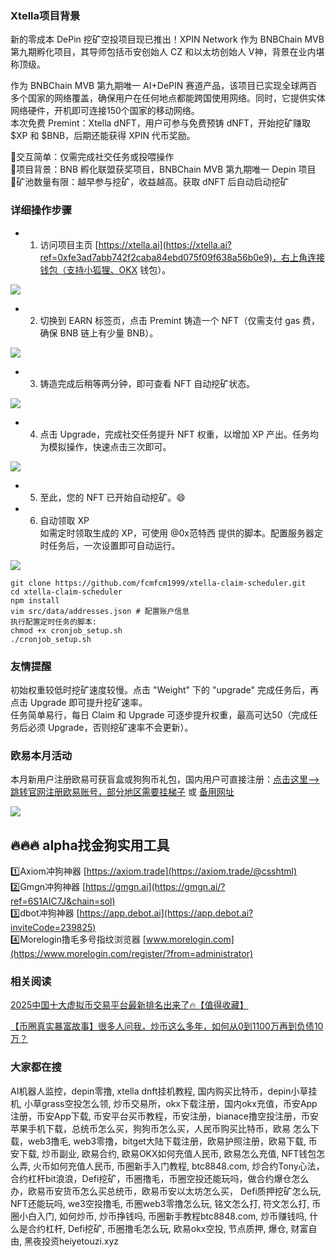 ### Xtella项目背景  
新的零成本 DePin 挖矿空投项目现已推出！XPIN Network 作为 BNBChain MVB 第九期孵化项目，其导师包括币安创始人 CZ 和以太坊创始人 V神，背景在业内堪称顶级。  

作为 BNBChain MVB 第九期唯一 AI+DePIN 赛道产品，该项目已实现全球两百多个国家的网络覆盖，确保用户在任何地点都能跨国使用网络。同时，它提供实体网络硬件，开机即可连接150个国家的移动网络。  
本次免费 Premint：Xtella dNFT，用户可参与免费预铸 dNFT，开始挖矿赚取 $XP 和 $BNB，后期还能获得 XPIN 代币奖励。  

🔸交互简单：仅需完成社交任务或投喂操作  
🔸项目背景：BNB 孵化联盟获奖项目，BNBChain MVB 第九期唯一 Depin 项目  
🔸矿池数量有限：越早参与挖矿，收益越高。获取 dNFT 后自动启动挖矿  

### 详细操作步骤  
- 1. 访问项目主页 [https://xtella.ai](https://xtella.ai?ref=0xfe3ad7abb742f2caba84ebd075f09f638a56b0e9)，右上角连接钱包（支持小狐狸、OKX 钱包）。  

[![](https://307e939.webp.li/20250425110759795.png)](https://btc8848.com/top-10-exchanges)  

- 2. 切换到 EARN 标签页，点击 Premint 铸造一个 NFT（仅需支付 gas 费，确保 BNB 链上有少量 BNB）。  

[![](https://307e939.webp.li/20250425111012292.png)](https://btc8848.com/top-10-exchanges)  

- 3. 铸造完成后稍等两分钟，即可查看 NFT 自动挖矿状态。  

[![](https://307e939.webp.li/20250425111156618.png)](https://btc8848.com/top-10-exchanges)  

- 4. 点击 Upgrade，完成社交任务提升 NFT 权重，以增加 XP 产出。任务均为模拟操作，快速点击三次即可。  

[![](https://307e939.webp.li/20250425111227224.png)](https://btc8848.com/top-10-exchanges)  

- 5. 至此，您的 NFT 已开始自动挖矿。😄  

- 6. 自动领取 XP  
如需定时领取生成的 XP，可使用 @0x范特西 提供的脚本。配置服务器定时任务后，一次设置即可自动运行。  

[![](https://307e939.webp.li/20250425111537064.png)](https://btc8848.com/top-10-exchanges)  

```
git clone https://github.com/fcmfcm1999/xtella-claim-scheduler.git
cd xtella-claim-scheduler
npm install
vim src/data/addresses.json # 配置账户信息
执行配置定时任务的脚本:
chmod +x cronjob_setup.sh
./cronjob_setup.sh
```

### 友情提醒  
初始权重较低时挖矿速度较慢。点击 "Weight" 下的 "upgrade" 完成任务后，再点击 Upgrade 即可提升挖矿速率。  
任务简单易行，每日 Claim 和 Upgrade 可逐步提升权重，最高可达50（完成任务后必须 Upgrade，否则挖矿速率不会更新）。  

### 欧易本月活动  
本月新用户注册欧易可获盲盒或狗狗币礼包，国内用户可直接注册：[点击这里–>跳转官网注册欧易账号，部分地区需要挂梯子](https://www.okx.com/zh-hans/join/74873351) 或 [备用网址](https://www.chouyi.world/zh-hans/join/18639032)  

[![](https://fe095ec.webp.li/top-10-exchanges-001.jpg)](https://www.chouyi.world/zh-hans/join/18639032)  

## 🔥🔥🔥 alpha找金狗实用工具  
1️⃣Axiom冲狗神器 [https://axiom.trade](https://axiom.trade/@csshtml)  
2️⃣Gmgn冲狗神器 [https://gmgn.ai](https://gmgn.ai/?ref=6S1AIC7J&chain=sol)  
3️⃣dbot冲狗神器 [https://app.debot.ai](https://app.debot.ai?inviteCode=239825)  
4️⃣Morelogin撸毛多号指纹浏览器 [www.morelogin.com](https://www.morelogin.com/register/?from=administrator)  

### 相关阅读  
[2025中国十大虚拟币交易平台最新排名出来了🔥【值得收藏】](https://btc8848.com/top-10-exchanges/)  

[【币圈真实暴富故事】很多人问我，炒币这么多年，如何从0到1100万再到负债10万？](https://heiyetouzi.xyz/biquanstory001/)  

### 大家都在搜  
AI机器人监控，depin零撸, xtella dnft挂机教程, 国内购买比特币，depin小草挂机, 小草grass空投怎么领, 炒币交易所，okx下载注册，国内okx充值，币安App注册，币安App下载, 币安平台买币教程，币安注册，bianace撸空投注册，币安苹果手机下载，总统币怎么买，狗狗币怎么买，人民币购买比特币，欧易 怎么下载，web3撸毛, web3零撸，bitget大陆下载注册，欧易护照注册，欧易下载, 币安下载, 炒币副业, 欧易合约, 欧易OKX如何充值人民币, 欧易怎么充值, NFT钱包怎么弄, 火币如何充值人民币, 币圈新手入门教程, btc8848.com, 炒合约Tony心法，合约杠杆bit浪浪，Defi挖矿，币圈撸毛，币圈空投还能玩吗，做合约爆仓怎么办，欧易币安货币怎么买总统币，欧易币安以太坊怎么买， Defi质押挖矿怎么玩, NFT还能玩吗, we3空投撸毛, 币圈web3零撸怎么玩, 铭文怎么打, 符文怎么打, 币圈小白入门, 如何炒币, 炒币挣钱吗, 币圈新手教程btc8848.com, 炒币赚钱吗, 什么是合约杠杆, Defi挖矿, 币圈撸毛怎么玩, 欧易okx空投, 节点质押, 爆仓, 财富自由, 黑夜投资heiyetouzi.xyz
